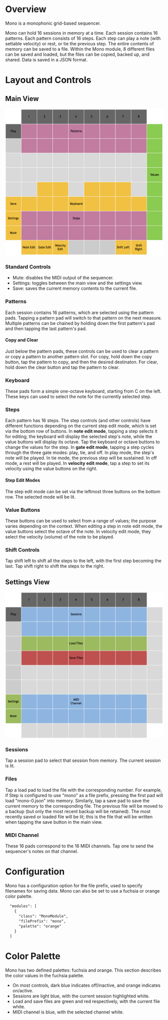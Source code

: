 # Overview

Mono is a monophonic grid-based sequencer. 

Mono can hold 16 sessions in memory at a time. 
Each session contains 16 patterns.
Each pattern consists of 16 steps. 
Each step can play a note (with settable velocity) or rest, or tie
the previous step.
The entire contents of memory can be saved to a file. 
Within the Mono module, 8 different files can be saved and loaded, but
the files can be copied, backed up, and shared. Data is saved in a JSON format.


# Layout and Controls

## Main View

<img width="600px" src="mono.png"/>

### Standard Controls

- Mute: disables the MIDI output of the sequencer.
- Settings: toggles between the main view and the settings view.
- Save: saves the current memory contents to the current file.

### Patterns

Each session contains 16 patterns, which are selected using the pattern pads.
Tapping a pattern pad will switch to that pattern on the next measure. 
Multiple patterns can be chained by holding down the first pattern's pad
and then tapping the last pattern's pad. 

#### Copy and Clear

Just below the pattern pads, these controls can be used to clear a pattern or copy a pattern to
another pattern slot. For copy, hold down the copy button, tap the pattern to copy, and then
the desired destinaton. For clear, hold down the clear button and tap the pattern to clear.

### Keyboard

These pads form a simple one-octave keyboard, starting from C on the left. These keys can used
to select the note for the currently selected step. 

### Steps

Each pattern has 16 steps. The step controls (and other controls) have different functions depending
on the current step edit mode, which is set via the bottom row of buttons. In **note edit mode**,
tapping a step selects it for editing; the keyboard will display the selected step's note, 
while the value buttons will display its octave.
Tap the keyboard or octave buttons to change the values for the step. 
In **gate edit mode**, tapping a step cycles through the three gate modes: play, tie, and off. In
play mode, the step's note will be played. In tie mode, the previous step will be sustained. In
off mode, a rest will be played. 
In **velocity edit mode**, tap a step to set its velocity using the value buttons on the right.

#### Step Edit Modes

The step edit mode can be set via the leftmost three buttons on the bottom row. The selected
mode will be lit.

### Value Buttons

These buttons can be used to select from a range of values; the purpose varies depending
on the context. When editing a step in note edit mode, the value buttons select the octave 
of the note. In velocity edit mode, they select the velocity (volume) of the note to be played. 

### Shift Controls

Tap shift left to shift all the steps to the left, with the first step becoming the last. Tap
shift right to shift the steps to the right.

## Settings View

<img width="600px" src="mono-settings.png"/>

### Sessions

Tap a session pad to select that session from memory. The current session is lit.

### Files

Tap a load pad to load the file with the corresponding number. For example,
if Step is configured to use "mono" as a file prefix, pressing the first
pad will load "mono-0.json" into memory. Similarly, tap a save pad to save 
the current memory to the corresponding file. The previous file will be moved
to a backup (but only the most recent backup will be retained). The most recently
saved or loaded file will be lit; this is the file that will be written when
tapping the save button in the main view.

### MIDI Channel

These 16 pads correspond to the 16 MIDI channels. Tap one to send the sequencer's
notes on that channel.


# Configuration

Mono has a configuration option for the file prefix, used
to specify filenames for saving data. Mono can also be
set to use a fuchsia or orange color palette.

```
  "modules": [
    {
      "class": "MonoModule",
      "filePrefix": "mono",
      "palette": "orange"
    }
  ]
```

# Color Palette

Mono has two defined palettes: fuchsia and orange. This section describes the color values in the fuchsia palette.

- On most controls, dark blue indicates off/inactive, and orange indicates on/active.
- Sessions are light blue, with the current session highlighted white.
- Load and save files are green and red respectively, with the current file white.
- MIDI channel is blue, with the selected channel white.

